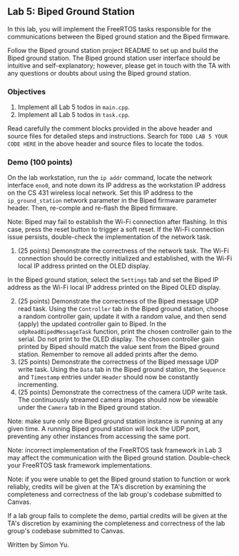 ## Lab 5: Biped Ground Station

In this lab, you will implement the FreeRTOS tasks responsible for the communications between the Biped ground station and the Biped firmware.

Follow the Biped ground station project README to set up and build the Biped ground station. The Biped ground station user interface should be intuitive and self-explanatory; however, please get in touch with the TA with any questions or doubts about using the Biped ground station.

### Objectives

1. Implement all Lab 5 todos in `main.cpp`.
2. Implement all Lab 5 todos in `task.cpp`.

Read carefully the comment blocks provided in the above header and source files for detailed steps and instructions. Search for `TODO LAB 5 YOUR CODE HERE` in the above header and source files to locate the todos.

### Demo (100 points)

On the lab workstation, run the `ip addr` command, locate the network interface `eno0`, and note down its IP address as the workstation IP address on the CS 431 wireless local network. Set this IP address to the `ip_ground_station` network parameter in the Biped firmware parameter header. Then, re-comple and re-flash the Biped firmware.

Note: Biped may fail to establish the Wi-Fi connection after flashing. In this case, press the reset button to trigger a soft reset. If the Wi-Fi connection issue persists, double-check the implementation of the network task.

1. (25 points) Demonstrate the correctness of the network task. The Wi-Fi connection should be correctly initialized and established, with the Wi-Fi local IP address printed on the OLED display.

In the Biped ground station, select the `Settings` tab and set the Biped IP address as the Wi-Fi local IP address printed on the Biped OLED display.

2. (25 points) Demonstrate the correctness of the Biped message UDP read task. Using the `Controller` tab in the Biped ground station, choose a random controller gain, update it with a random value, and then send (apply) the updated controller gain to Biped. In the `udpReadBipedMessageTask` function, print the chosen controller gain to the serial. Do not print to the OLED display. The chosen controller gain printed by Biped should match the value sent from the Biped ground station. Remember to remove all added prints after the demo.
3. (25 points) Demonstrate the correctness of the Biped message UDP write task. Using the `Data` tab in the Biped ground station, the `Sequence` and `Timestamp` entries under `Header` should now be constantly incrementing.
4. (25 points) Demonstrate the correctness of the camera UDP write task. The continuously streamed camera images should now be viewable under the `Camera` tab in the Biped ground station.

Note: make sure only one Biped ground station instance is running at any given time. A running Biped ground station will lock the UDP port, preventing any other instances from accessing the same port.

Note: incorrect implementation of the FreeRTOS task framework in Lab 3 may affect the communication with the Biped ground station. Double-check your FreeRTOS task framework implementations.

Note: if you were unable to get the Biped ground station to function or work reliably, credits will be given at the TA's discretion by examining the completeness and correctness of the lab group's codebase submitted to Canvas.

If a lab group fails to complete the demo, partial credits will be given at the TA's discretion by examining the completeness and correctness of the lab group's codebase submitted to Canvas.

Written by Simon Yu.
